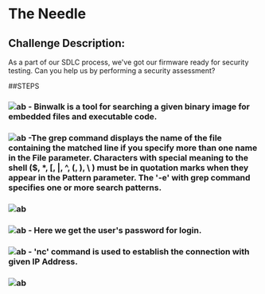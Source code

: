 # The Needle
## Challenge Description: 
As a part of our SDLC process, we've got our firmware ready for security testing. Can you help us by performing a security assessment?

##STEPS
### ![ab](https://github.com/user-attachments/assets/bc0906ae-1946-4745-a6eb-b4a0e448f572) - Binwalk is a tool for searching a given binary image for embedded files and executable code.
### ![ab](https://github.com/user-attachments/assets/2ea7c68f-1aed-4a64-b6ae-13bd19888601) -The grep command displays the name of the file containing the matched line if you specify more than one name in the File parameter. Characters with special meaning to the shell ($, *, [, |, ^, (, ), \ ) must be in quotation marks when they appear in the Pattern parameter. The '-e' with grep command specifies one or more search patterns. 

### ![ab](https://github.com/user-attachments/assets/12dea390-540d-42a6-ba96-ada7d4f015e1)
### ![ab](https://github.com/user-attachments/assets/be2efa06-0702-4534-9117-3009e8359c80) - Here we get the user's password for login.
### ![ab](https://github.com/user-attachments/assets/9b3121f3-392e-48df-9977-4acf0f2eee77) - 'nc' command is used to establish the connection with given IP Address.
### ![ab](https://github.com/user-attachments/assets/0b00fa2d-6853-49d0-a0e1-95a90485bd56) 

